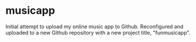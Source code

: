 # musicapp

Initial attempt to upload my online music app to Github. Reconfigured and uploaded to a new Github repository with a new project title, "funmusicapp".
